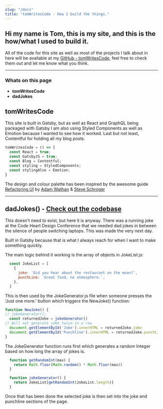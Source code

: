 ```yaml
---
slug: "/docs"
title: "tomWritesCode - How I build the things."
---
```


## Hi my name is Tom, this is my site, and this is the how/what I used to build it. 

All of the code for this site as well as most of the projects I talk about in here will be available at my [GitHub - tomWritesCode](https://github.com/tomWritesCode), feel free to check them out and let me know what you think.

*** 

### Whats on this page
  + **tomWritesCode**
  + **dadJokes**

## tomWritesCode
  This site is built in Gatsby, but as well as React and GraphQL being packaged with Gatsby I am also using Styled Components as well as Emotion because I wanted to see how it worked. Last but not least, Contentful for holding all my blog posts. 

  ```javascript
  tomWritesCode = () => {
    const React = true;
    const GatsbyJS = true;
    const Blog = Contentful;
    const styling = StyledComponents;
    const stylingAlso = Emotion;
  }
  ```
  The design and colour palette has been inspired by the awesome guide [Refactoring UI](https://refactoringui.com/) by [Adam Wathan](https://twitter.com/adamwathan?lang=en) & [Steve Schroger](https://twitter.com/steveschoger?lang=en)

***
## dadJokes() - [Check out the codebase](https://github.com/tomWritesCode/dadJokes)
  This doesn't need to exist, but here it is anyway. There was a running joke at the Code Heart Design Conference that we needed dad jokes in between the silence of people switching laptops. This was made the very next day. 

  Built in Gatsby because that is what I always reach for when I want to make something quickly. 

  The main logic behind it working is the array of objects in JokeList.js:

  ```javascript
    const JokeList = [
      {
        joke: `Did you hear about the restaurant on the moon?`,
        punchLine: `Great food, no atmosphere.`,
      },
    ]
  ```
  This is then used by the JokeGenerator.js file when someone presses the 'Just one more.' button which triggers the NewJoke() function:

  ```javascript
  function NewJoke() {
  // jokeGenerator();
    const returnedJoke = jokeGenerator()
  // Will not generate joke twice in a row
    document.getElementById('Joke').innerHTML = returnedJoke.joke
    document.getElementById('Punchline').innerHTML = returnedJoke.punchLine
  }
  ```

  The JokeGenerator function runs first which generates a random Integer based on how long the array of jokes is. 

  ```javascript
    function getRandomInt(max) {
      return Math.floor(Math.random() * Math.floor(max))
    }

    function jokeGenerator() {
      return JokeList[getRandomInt(JokeList.length)]
    }
  ```
  Once that has been done the selected joke is then set into the joke and punchline sections of the page. 
